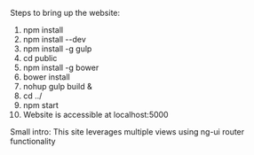 Steps to bring up the website:
1. npm install
2. npm install --dev
3. npm install -g gulp
4. cd public
5. npm install -g bower
6. bower install
7. nohup gulp build &
8. cd ../
9. npm start
10. Website is accessible at localhost:5000

Small intro: This site leverages multiple views using ng-ui router functionality
